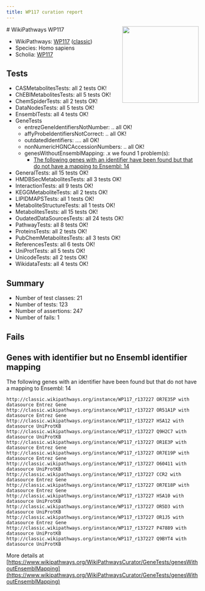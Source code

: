 ```yaml
---
title: WP117 curation report
---
```


<img style="float: right; width: 200px" src="https://upload.wikimedia.org/wikipedia/commons/thumb/8/83/Wplogo_with_text_500.png/640px-Wplogo_with_text_500.png" />
# WikiPathways WP117

* WikiPathways: [WP117](https://wikipathways.org/pathways/WP117) ([classic](https://classic.wikipathways.org/instance/WP117))
* Species: Homo sapiens
* Scholia: [WP117](https://scholia.toolforge.org/wikipathways/WP117)
## Tests
* CASMetabolitesTests: all 2 tests OK!
* ChEBIMetabolitesTests: all 5 tests OK!
* ChemSpiderTests: all 2 tests OK!
* DataNodesTests: all 5 tests OK!
* EnsemblTests: all 4 tests OK!
* GeneTests
    * entrezGeneIdentifiersNotNumber: .. all OK!
    * affyProbeIdentifiersNotCorrect: .. all OK!
    * outdatedIdentifiers: .... all OK!
    * nonNumericHGNCAccessionNumbers: .. all OK!
    * genesWithoutEnsemblMapping: .x we found 1 problem(s):
        * [The following genes with an identifier have been found but that do not have a mapping to Ensembl: 14](#c4e54311)
* GeneralTests: all 15 tests OK!
* HMDBSecMetabolitesTests: all 3 tests OK!
* InteractionTests: all 9 tests OK!
* KEGGMetaboliteTests: all 2 tests OK!
* LIPIDMAPSTests: all 1 tests OK!
* MetaboliteStructureTests: all 1 tests OK!
* MetabolitesTests: all 15 tests OK!
* OudatedDataSourcesTests: all 24 tests OK!
* PathwayTests: all 8 tests OK!
* ProteinsTests: all 2 tests OK!
* PubChemMetabolitesTests: all 3 tests OK!
* ReferencesTests: all 6 tests OK!
* UniProtTests: all 5 tests OK!
* UnicodeTests: all 2 tests OK!
* WikidataTests: all 4 tests OK!


## Summary

* Number of test classes: 21
* Number of tests: 123
* Number of assertions: 247
* Number of fails: 1

## Fails

<a name="c4e54311" />

## Genes with identifier but no Ensembl identifier mapping

The following genes with an identifier have been found but that do not have a mapping to Ensembl: 14
```
http://classic.wikipathways.org/instance/WP117_r137227 OR7E35P with datasource Entrez Gene
http://classic.wikipathways.org/instance/WP117_r137227 OR51A1P with datasource Entrez Gene
http://classic.wikipathways.org/instance/WP117_r137227 HSA12 with datasource UniProtKB
http://classic.wikipathways.org/instance/WP117_r137227 Q9H2C7 with datasource UniProtKB
http://classic.wikipathways.org/instance/WP117_r137227 OR1E3P with datasource Entrez Gene
http://classic.wikipathways.org/instance/WP117_r137227 OR7E19P with datasource Entrez Gene
http://classic.wikipathways.org/instance/WP117_r137227 O60411 with datasource UniProtKB
http://classic.wikipathways.org/instance/WP117_r137227 CCR2 with datasource Entrez Gene
http://classic.wikipathways.org/instance/WP117_r137227 OR7E18P with datasource Entrez Gene
http://classic.wikipathways.org/instance/WP117_r137227 HSA10 with datasource UniProtKB
http://classic.wikipathways.org/instance/WP117_r137227 OR5D3 with datasource UniProtKB
http://classic.wikipathways.org/instance/WP117_r137227 OR1J5 with datasource Entrez Gene
http://classic.wikipathways.org/instance/WP117_r137227 P47889 with datasource UniProtKB
http://classic.wikipathways.org/instance/WP117_r137227 Q9BYT4 with datasource UniProtKB
```

More details at [https://www.wikipathways.org/WikiPathwaysCurator/GeneTests/genesWithoutEnsemblMapping](https://www.wikipathways.org/WikiPathwaysCurator/GeneTests/genesWithoutEnsemblMapping)

